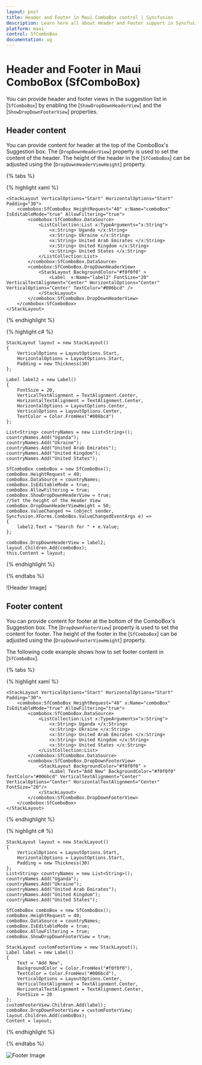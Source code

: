 ```yaml
---
layout: post
title: Header and Footer in Maui ComboBox control | Syncfusion
description: Learn here all about Header and Footer support in Syncfusion Maui ComboBox (SfComboBox) control and more.
platform: maui
control: SfComboBox
documentation: ug
---
```

# Header and Footer in Maui ComboBox (SfComboBox)

You can provide header and footer views in the suggestion list in [`SfComboBox`] by enabling the [`ShowDropDownHeaderView`] and the [`ShowDropDownFooterView`] properties. 

## Header content

You can provide content for header at the top of the ComboBox's Suggestion box. The [`DropDownHeaderView`] property is used to set the content of the header. The height of the header in the [`SfComboBox`] can be adjusted using the [`DropDownHeaderViewHeight`] property.

{% tabs %}

{% highlight xaml %}

    <StackLayout VerticalOptions="Start" HorizontalOptions="Start" Padding="30">
        <combobox:SfComboBox HeightRequest="40" x:Name="comboBox" IsEditableMode="true" AllowFiltering="true">
            <combobox:SfComboBox.DataSource>
                <ListCollection:List x:TypeArguments="x:String">
                    <x:String> Uganda </x:String>
                    <x:String> Ukraine </x:String>
                    <x:String> United Arab Emirates </x:String>
                    <x:String> United Kingdom </x:String>
                    <x:String> United States </x:String>
                </ListCollection:List>
            </combobox:SfComboBox.DataSource> 
            <combobox:SfComboBox.DropDownHeaderView>
                <StackLayout BackgroundColor="#f0f0f0" >
                    <Label  x:Name="label2" FontSize="20" VerticalTextAlignment="Center" HorizontalOptions="Center" VerticalOptions="Center" TextColor="#006bcd" />
                </StackLayout>
            </combobox:SfComboBox.DropDownHeaderView>        
        </combobox:SfComboBox>
    </StackLayout>                  


{% endhighlight %}

{% highlight c# %}

    StackLayout layout = new StackLayout()
    {
        VerticalOptions = LayoutOptions.Start,
        HorizontalOptions = LayoutOptions.Start,
        Padding = new Thickness(30)
    };

    Label label2 = new Label()
    {
        FontSize = 20,
        VerticalTextAlignment = TextAlignment.Center,
        HorizontalTextAlignment = TextAlignment.Center,
        HorizontalOptions = LayoutOptions.Center,
        VerticalOptions = LayoutOptions.Center,
        TextColor = Color.FromHex("#006bcd")
    };

    List<String> countryNames = new List<String>();
    countryNames.Add("Uganda");
    countryNames.Add("Ukraine");
    countryNames.Add("United Arab Emirates");
    countryNames.Add("United Kingdom");
    countryNames.Add("United States");

    SfComboBox comboBox = new SfComboBox();
    comboBox.HeightRequest = 40;
    comboBox.DataSource = countryNames;
    comboBox.IsEditableMode = true;
    comboBox.AllowFiltering = true;
    comboBox.ShowDropDownHeaderView = true;
    //Set the height of the Header View
    comboBox.DropDownHeaderViewHeight = 50;
    comboBox.ValueChanged += (object sender, Syncfusion.XForms.ComboBox.ValueChangedEventArgs e) =>
    {
        label2.Text = "Search for " + e.Value;
    };

    comboBox.DropDownHeaderView = label2;
    layout.Children.Add(comboBox);
    this.Content = layout;

{% endhighlight %}

{% endtabs %}

![Header Image]

## Footer content

You can provide content for footer at the bottom of the ComboBox's Suggestion box. The [`DropDownFooterView`] property is used to set the content for footer. The height of the footer in the [`SfComboBox`] can be adjusted using the [`DropDownFooterViewHeight`] property.

The following code example shows how to set footer content in [`SfComboBox`].

{% tabs %}

{% highlight xaml %}

    <StackLayout VerticalOptions="Start" HorizontalOptions="Start" Padding="30">
        <combobox:SfComboBox HeightRequest="40" x:Name="comboBox" IsEditableMode="true" AllowFiltering="true">
            <combobox:SfComboBox.DataSource>
                <ListCollection:List x:TypeArguments="x:String">
                    <x:String> Uganda </x:String>
                    <x:String> Ukraine </x:String>
                    <x:String> United Arab Emirates </x:String>
                    <x:String> United Kingdom </x:String>
                    <x:String> United States </x:String>
                </ListCollection:List>
            </combobox:SfComboBox.DataSource> 
            <combobox:SfComboBox.DropDownFooterView>
                <StackLayout BackgroundColor="#f0f0f0" >
                    <Label Text="Add New" BackgroundColor="#f0f0f0" TextColor="#006bcd" VerticalTextAlignment="Center" VerticalOptions="Center" HorizontalTextAlignment="Center" FontSize="20"/>
                </StackLayout>
            </combobox:SfComboBox.DropDownFooterView>
        </combobox:SfComboBox>
    </StackLayout>                  

{% endhighlight %}

{% highlight c# %}

    StackLayout layout = new StackLayout()
    {
        VerticalOptions = LayoutOptions.Start,
        HorizontalOptions = LayoutOptions.Start,
        Padding = new Thickness(30)
    };
    List<String> countryNames = new List<String>();
    countryNames.Add("Uganda");
    countryNames.Add("Ukraine");
    countryNames.Add("United Arab Emirates");
    countryNames.Add("United Kingdom");
    countryNames.Add("United States");

    SfComboBox comboBox = new SfComboBox();
    comboBox.HeightRequest = 40;
    comboBox.DataSource = countryNames;
    comboBox.IsEditableMode = true;
    comboBox.AllowFiltering = true;
    comboBox.ShowDropDownFooterView = true;

    StackLayout customFooterView = new StackLayout();
    Label label = new Label() 
    { 
        Text = "Add New", 
        BackgroundColor = Color.FromHex("#f0f0f0"), 
        TextColor = Color.FromHex("#006bcd"), 
        VerticalOptions = LayoutOptions.Center, 
        VerticalTextAlignment = TextAlignment.Center, 
        HorizontalTextAlignment = TextAlignment.Center, 
        FontSize = 20 
    };
    customFooterView.Children.Add(label);
    comboBox.DropDownFooterView = customFooterView;
    layout.Children.Add(comboBox);
    Content = layout;

{% endhighlight %}

{% endtabs %}

![Footer Image]()

